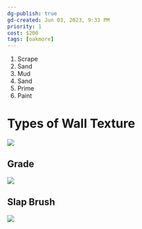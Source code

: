 ```yaml
---
dg-publish: true
gd-created: Jun 03, 2023, 9:33 PM
priority: 1
cost: $200
tags: [oakmore]
---
```


1. Scrape
2. Sand
3. Mud
4. Sand
5. Prime
6. Paint

# Types of Wall Texture

![](https://i0.wp.com/patch-pro.com/wp-content/uploads/2018/08/Types-Of-Wall-Textures.jpg?ssl=1)

## Grade

![](https://i.pinimg.com/originals/e1/c9/4a/e1c94a27c9c195c759b1d10f802f74ba.jpg)

## Slap Brush

![](https://nimvo.com/wp-content/uploads/2019/03/Slap-brush-wall-texture-1.jpg)